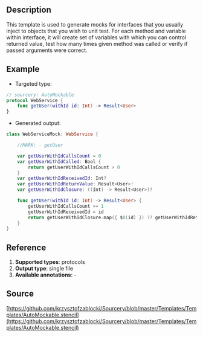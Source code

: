 ## Description
This template is used to generate mocks for interfaces that you usually inject to objects that you wish to unit test. For each method and variable within interface, it will create set of variables with which you can control returned value, test how many times given method was called or verify if passed arguments were correct.

## Example
- Targeted type:

```swift
// sourcery: AutoMockable
protocol WebService {
    func getUser(withId id: Int) -> Result<User>
}

```

- Generated output:

```swift
class WebServiceMock: WebService {

    //MARK: - getUser

    var getUserWithIdCallsCount = 0
    var getUserWithIdCalled: Bool {
        return getUserWithIdCallsCount > 0
    }
    var getUserWithIdReceivedId: Int?
    var getUserWithIdReturnValue: Result<User>!
    var getUserWithIdClosure: ((Int) -> Result<User>)?

    func getUser(withId id: Int) -> Result<User> {
        getUserWithIdCallsCount += 1
        getUserWithIdReceivedId = id
        return getUserWithIdClosure.map({ $0(id) }) ?? getUserWithIdReturnValue
    }
}
```

## Reference

1. **Supported types**: protocols
2. **Output type**: single file
3. **Available annotations**: -

## Source 
[https://github.com/krzysztofzablocki/Sourcery/blob/master/Templates/Templates/AutoMockable.stencil](https://github.com/krzysztofzablocki/Sourcery/blob/master/Templates/Templates/AutoMockable.stencil)